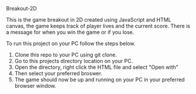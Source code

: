 Breakout-2D

This is the game breakout in 2D created using JavaScript and HTML canvas, the game keeps track of player lives and the current score. There is a message for when you win the game or if you lose.

To run this project on your PC follow the steps below.

1. Clone this repo to your PC using git clone.
2. Go to this projects directory location on your PC.
3. Open the directory, right click the HTML file and select "Open with"
4. Then select your preferred broswer.
5. The game should now be up and running on your PC in your preferred browser window.
